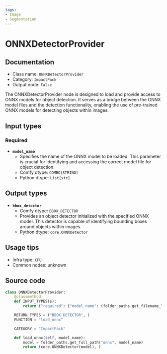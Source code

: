 ```yaml
---
tags:
- Image
- Segmentation
---
```


# ONNXDetectorProvider
## Documentation
- Class name: `ONNXDetectorProvider`
- Category: `ImpactPack`
- Output node: `False`

The ONNXDetectorProvider node is designed to load and provide access to ONNX models for object detection. It serves as a bridge between the ONNX model files and the detection functionality, enabling the use of pre-trained ONNX models for detecting objects within images.
## Input types
### Required
- **`model_name`**
    - Specifies the name of the ONNX model to be loaded. This parameter is crucial for identifying and accessing the correct model file for object detection.
    - Comfy dtype: `COMBO[STRING]`
    - Python dtype: `List[str]`
## Output types
- **`bbox_detector`**
    - Comfy dtype: `BBOX_DETECTOR`
    - Provides an object detector initialized with the specified ONNX model. This detector is capable of identifying bounding boxes around objects within images.
    - Python dtype: `core.ONNXDetector`
## Usage tips
- Infra type: `CPU`
- Common nodes: unknown


## Source code
```python
class ONNXDetectorProvider:
    @classmethod
    def INPUT_TYPES(s):
        return {"required": {"model_name": (folder_paths.get_filename_list("onnx"), )}}

    RETURN_TYPES = ("BBOX_DETECTOR", )
    FUNCTION = "load_onnx"

    CATEGORY = "ImpactPack"

    def load_onnx(self, model_name):
        model = folder_paths.get_full_path("onnx", model_name)
        return (core.ONNXDetector(model), )

```
